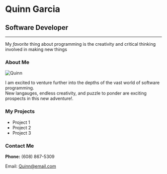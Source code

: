 <!DOCTYPE html>
<html>

<head>
    <meta charset="utf-8">
    <meta name="viewport" content="width=device-width">
    <title>repl.it</title>
</head>

<body>
    <div>
        <h1>Quinn Garcia</h1>
        <h2>Software Developer</h2>
        <hr />
        <p>My <em>favorite</em> thing about programming is the creativity and critical thinking involved in making new things</p>
        <h3>About Me</h3>
        <img src="https://lh3.googleusercontent.com/a-/AOh14Gjfn18jahNLqbWzE6oCnseTpY_KOVVp8IuOBsCS=s576-p-rw-no" alt="Quinn">
        <p>
            I am excited to venture further into the depths of the vast world of software programming. <br> New langauges, endless creativity, and puzzle to ponder are exciting prospects in this new adventure!.
        </p>
        <h3>My Projects</h3>
        <ul>
            <li>Project 1</li>
            <li>Project 2</li>
            <li>Project 3</li>
        </ul>
        <h3>Contact Me</h3>
        <p><strong>Phone:</strong> (608) 867-5309</p>
        <p>Email: <a href="mailto:Quinn@email.com">Quinn@email.com</a></p>
    </div>
</body>

</html>
